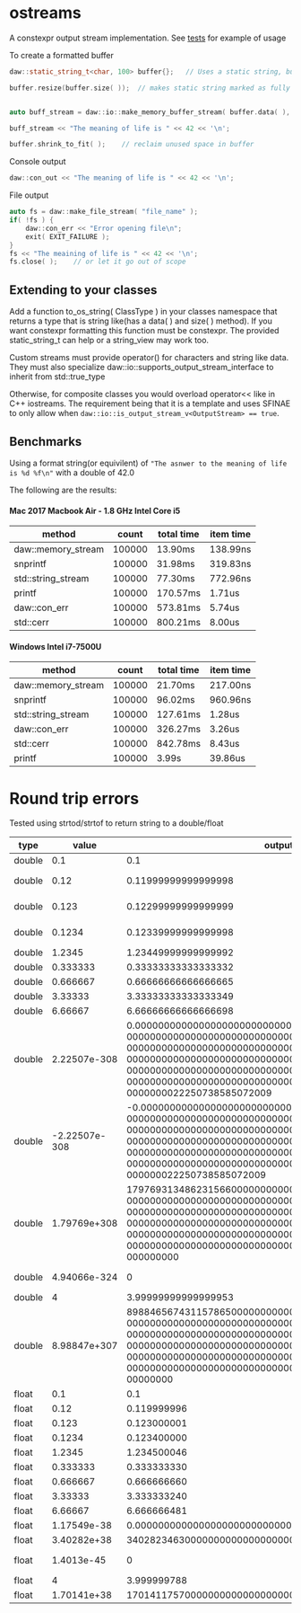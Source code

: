 # ostreams
A constexpr output stream implementation.  See [tests](https://github.com/beached/ostreams/tree/master/tests) for example of usage

To create a formatted buffer

```cpp
daw::static_string_t<char, 100> buffer{};   // Uses a static string, but any contiguous memory area is fine

buffer.resize(buffer.size( ));  // makes static string marked as fully used


auto buff_stream = daw::io::make_memory_buffer_stream( buffer.data( ), buffer.size( ) );    // create stream

buff_stream << "The meaning of life is " << 42 << '\n';

buffer.shrink_to_fit( );    // reclaim unused space in buffer
```
Console output
```cpp
daw::con_out << "The meaning of life is " << 42 << '\n';
```

File output
```cpp
auto fs = daw::make_file_stream( "file_name" );
if( !fs ) {
    daw::con_err << "Error opening file\n";
    exit( EXIT_FAILURE );
}
fs << "The meaining of life is " << 42 << '\n';
fs.close( );    // or let it go out of scope
```
## Extending to your classes
Add a function to_os_string<CharT>( ClassType ) in your classes namespace that returns a type that is string like(has a data( ) and size( ) method).  If you want constexpr formatting this function must be constexpr.  The provided static_string_t can help or a string_view may work too.

Custom streams must provide operator() for characters and string like data.  They must also specialize daw::io::supports_output_stream_interface<T> to inherit from std::true_type

Otherwise, for composite classes you would overload operator<< like in C++ iostreams.  The requirement being that it is a template and uses SFINAE to only allow when ``` daw::io::is_output_stream_v<OutputStream> == true ```.
## Benchmarks
Using a format string(or equivilent) of `"The asnwer to the meaning of life is %d %f\n"` with a double of 42.0

The following are the results:
#### Mac 2017 Macbook Air - 1.8 GHz Intel Core i5 

| method             | count  | total time  | item time |
|--------------------|--------|-------------|-----------|
| daw::memory_stream | 100000 | 13.90ms     | 138.99ns  |
| snprintf           | 100000 | 31.98ms     | 319.83ns  |
| std::string_stream | 100000 | 77.30ms     | 772.96ns  |
| printf             | 100000 | 170.57ms    |   1.71us  |
| daw::con_err       | 100000 | 573.81ms    |   5.74us  |
| std::cerr          | 100000 | 800.21ms    |   8.00us  |

#### Windows Intel i7-7500U	

| method             | count  | total time  | item time |
|--------------------|--------|-------------|-----------|
| daw::memory_stream | 100000 |    21.70ms  | 217.00ns  |
| snprintf           | 100000 |    96.02ms  | 960.96ns  |
| std::string_stream | 100000 |   127.61ms  |   1.28us  |
| daw::con_err       | 100000 |   326.27ms  |   3.26us  |
| std::cerr          | 100000 |   842.78ms  |   8.43us  |
| printf             | 100000 |      3.99s  |  39.86us  |

# Round trip errors
Tested using strtod/strtof to return string to a double/float

| type| value| output| difference                                                                                                                                                                                                                                                                                                                                              | 
|-----|------|-------|---------------------------------------------------------------------------------------------------------------------------------------------------------------------------------------------------------------------------------------------------------------------------------------------------------------------------------------------------------| 
| double| 0.1| 0.1| 0                                                                                                                                                                                                                                                                                                                                                          | 
| double| 0.12| 0.11999999999999998| -1.38778e-17                                                                                                                                                                                                                                                                                                                              | 
| double| 0.123| 0.12299999999999999| -1.38778e-17                                                                                                                                                                                                                                                                                                                             | 
| double| 0.1234| 0.12339999999999998| -1.38778e-17                                                                                                                                                                                                                                                                                                                            | 
| double| 1.2345| 1.23449999999999992| 0                                                                                                                                                                                                                                                                                                                                       | 
| double| 0.333333| 0.33333333333333332| 0                                                                                                                                                                                                                                                                                                                                     | 
| double| 0.666667| 0.66666666666666665| 0                                                                                                                                                                                                                                                                                                                                     | 
| double| 3.33333| 3.33333333333333349| 0                                                                                                                                                                                                                                                                                                                                      | 
| double| 6.66667| 6.66666666666666698| 0                                                                                                                                                                                                                                                                                                                                      | 
| double| 2.22507e-308| 0.0000000000000000000000000000000000000000000000000 00000000000000000000000000000000000000000000000000 00000000000000000000000000000000000000000000000000 00000000000000000000000000000000000000000000000000 00000000000000000000000000000000000000000000000000 00000000000000000000000000000000000000000000000000 0000000022250738585072009| -4.94066e-324  | 
| double| -2.22507e-308| -0.00000000000000000000000000000000000000000000000000 00000000000000000000000000000000000000000000000000 00000000000000000000000000000000000000000000000000 00000000000000000000000000000000000000000000000000 00000000000000000000000000000000000000000000000000 00000000000000000000000000000000000000000000000000 000000022250738585072009| 4.94066e-324 | 
| double| 1.79769e+308| 17976931348623156600000000000000000000000000000000 00000000000000000000000000000000000000000000000000 00000000000000000000000000000000000000000000000000 00000000000000000000000000000000000000000000000000 00000000000000000000000000000000000000000000000000 00000000000000000000000000000000000000000000000000 000000000| 0                               | 
| double| 4.94066e-324| 0| -4.94066e-324                                                                                                                                                                                                                                                                                                                                       | 
| double| 4| 3.99999999999999953| 0                                                                                                                                                                                                                                                                                                                                            | 
| double| 8.98847e+307| 89884656743115786500000000000000000000000000000000 00000000000000000000000000000000000000000000000000 00000000000000000000000000000000000000000000000000 00000000000000000000000000000000000000000000000000 00000000000000000000000000000000000000000000000000 00000000000000000000000000000000000000000000000000 00000000| 0                                | 
| float| 0.1| 0.1| 0                                                                                                                                                                                                                                                                                                                                                           | 
| float| 0.12| 0.119999996| 0                                                                                                                                                                                                                                                                                                                                                  | 
| float| 0.123| 0.123000001| 0                                                                                                                                                                                                                                                                                                                                                 | 
| float| 0.1234| 0.123400000| 0                                                                                                                                                                                                                                                                                                                                                | 
| float| 1.2345| 1.234500046| 0                                                                                                                                                                                                                                                                                                                                                | 
| float| 0.333333| 0.333333330| 0                                                                                                                                                                                                                                                                                                                                              | 
| float| 0.666667| 0.666666660| 0                                                                                                                                                                                                                                                                                                                                              | 
| float| 3.33333| 3.333333240| 0                                                                                                                                                                                                                                                                                                                                               | 
| float| 6.66667| 6.666666481| 0                                                                                                                                                                                                                                                                                                                                               | 
| float| 1.17549e-38| 0.0000000000000000000000000000000000000117549440| 0                                                                                                                                                                                                                                                                                                      | 
| float| 3.40282e+38| 340282346300000000000000000000000000000| 0                                                                                                                                                                                                                                                                                                               | 
| float| 1.4013e-45| 0| -1.4013e-45                                                                                                                                                                                                                                                                                                                                            | 
| float| 4| 3.999999788| 0                                                                                                                                                                                                                                                                                                                                                     | 
| float| 1.70141e+38| 170141175700000000000000000000000000000| 0                                                                                                                                                                                                                                                                                                               | 

